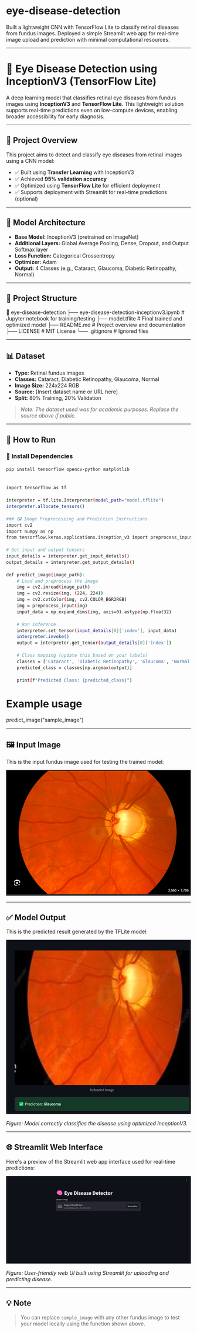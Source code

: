 # eye-disease-detection
Built a lightweight CNN with TensorFlow Lite to classify retinal diseases from fundus images. Deployed a simple Streamlit web app for real-time image upload and prediction with minimal computational resources.

---

# 🧠 Eye Disease Detection using InceptionV3 (TensorFlow Lite)

A deep learning model that classifies retinal eye diseases from fundus images using **InceptionV3** and **TensorFlow Lite**. This lightweight solution supports real-time predictions even on low-compute devices, enabling broader accessibility for early diagnosis.

---

## 📌 Project Overview

This project aims to detect and classify eye diseases from retinal images using a CNN model:

- ✅ Built using **Transfer Learning** with InceptionV3
- ✅ Achieved **95% validation accuracy**
- ✅ Optimized using **TensorFlow Lite** for efficient deployment
- ✅ Supports deployment with Streamlit for real-time predictions (optional)

---

## 🧠 Model Architecture

- **Base Model:** InceptionV3 (pretrained on ImageNet)
- **Additional Layers:** Global Average Pooling, Dense, Dropout, and Output Softmax layer
- **Loss Function:** Categorical Crossentropy
- **Optimizer:** Adam
- **Output:** 4 Classes (e.g., Cataract, Glaucoma, Diabetic Retinopathy, Normal)

---

## 📂 Project Structure

📁 eye-disease-detection
├── eye-disease-detection-inceptionv3.ipynb # Jupyter notebook for training/testing
├── model.tflite # Final trained and optimized model
├── README.md # Project overview and documentation
├── LICENSE # MIT License
└── .gitignore # Ignored files


---

## 📊 Dataset

- **Type:** Retinal fundus images
- **Classes:** Cataract, Diabetic Retinopathy, Glaucoma, Normal
- **Image Size:** 224x224 RGB
- **Source:** [Insert dataset name or URL here]
- **Split:** 80% Training, 20% Validation

> *Note: The dataset used was for academic purposes. Replace the source above if public.*

---

## 🚀 How to Run

### 🔧 Install Dependencies
```bash
pip install tensorflow opencv-python matplotlib


import tensorflow as tf

interpreter = tf.lite.Interpreter(model_path="model.tflite")
interpreter.allocate_tensors()

### 🖼️ Image Preprocessing and Prediction Instructions
import cv2
import numpy as np
from tensorflow.keras.applications.inception_v3 import preprocess_input

# Get input and output tensors
input_details = interpreter.get_input_details()
output_details = interpreter.get_output_details()

def predict_image(image_path):
    # Load and preprocess the image
    img = cv2.imread(image_path)
    img = cv2.resize(img, (224, 224))
    img = cv2.cvtColor(img, cv2.COLOR_BGR2RGB)
    img = preprocess_input(img)
    input_data = np.expand_dims(img, axis=0).astype(np.float32)

    # Run inference
    interpreter.set_tensor(input_details[0]['index'], input_data)
    interpreter.invoke()
    output = interpreter.get_tensor(output_details[0]['index'])

    # Class mapping (update this based on your labels)
    classes = ['Cataract', 'Diabetic Retinopathy', 'Glaucoma', 'Normal']
    predicted_class = classes[np.argmax(output)]

    print(f"Predicted Class: {predicted_class}")
```

# Example usage
predict_image("sample_image")

---

## 🖼️ Input Image

This is the input fundus image used for testing the trained model:

![Input Image](sample_image)

---

## ✅ Model Output

This is the predicted result generated by the TFLite model:

![Prediction Output](output_image)

*Figure: Model correctly classifies the disease using optimized InceptionV3.*

---

## 🌐 Streamlit Web Interface

Here's a preview of the Streamlit web app interface used for real-time predictions:

![Streamlit Interface](website_interface)

*Figure: User-friendly web UI built using Streamlit for uploading and predicting disease.*

---

## 💡 Note

> You can replace `sample_image` with any other fundus image to test your model locally using the function shown above.




